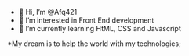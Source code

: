 - 👋 Hi, I’m @Afq421
- 👀 I’m interested in Front End development
- 🌱 I’m currently learning HtML, CSS and Javascript

*My dream is to help the world with my technologies;

<!---
Afq421/Afq421 is a ✨ special ✨ repository because its `README.md` (this file) appears on your GitHub profile.
You can click the Preview link to take a look at your changes.
--->
